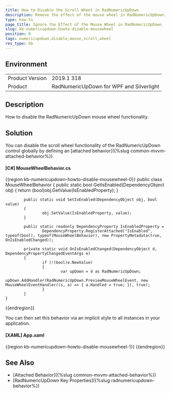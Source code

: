 ```yaml
---
title: How to Disable the Scroll Wheel in RadNumericUpDown
description: Remove the effect of the mouse wheel in RadNumericUpDown.
type: how-to
page_title: Ignore the Effect of the Mouse Wheel in RadNumericUpDown
slug: kb-numericupdown-howto-disable-mousewheel
position: 0
tags: numericupdown,disable,mouse,scroll,wheel
res_type: kb
---
```


## Environment
<table>
	<tr>
		<td>Product Version</td>
		<td>2019.1 318</td>
	</tr>
	<tr>
		<td>Product</td>
		<td>RadNumericUpDown for WPF and Silverlight</td>
	</tr>
</table>

## Description

How to disable the RadNumericUpDown mouse wheel functionality.

## Solution

You can disable the scroll wheel functionality of the RadNumericUpDown control globally by defining an [attached behavior]({%slug common-mvvm-attached-behavior%}).

#### __[C#] MouseWheelBehavior.cs__
{{region kb-numericupdown-howto-disable-mousewheel-0}}
	public class MouseWheelBehavior
	{
			public static bool GetIsEnabled(DependencyObject obj)
			{
					return (bool)obj.GetValue(IsEnabledProperty);
			}
	
			public static void SetIsEnabled(DependencyObject obj, bool value)
			{
					obj.SetValue(IsEnabledProperty, value);
			}
			
			public static readonly DependencyProperty IsEnabledProperty =
					DependencyProperty.RegisterAttached("IsEnabled", typeof(bool), typeof(MouseWheelBehavior), new PropertyMetadata(true, OnIsEnabledChanged));
	
			private static void OnIsEnabledChanged(DependencyObject d, DependencyPropertyChangedEventArgs e)
			{
					if (!(bool)e.NewValue)
					{
							var upDown = d as RadNumericUpDown;
							upDown.AddHandler(RadNumericUpDown.PreviewMouseWheelEvent, new MouseWheelEventHandler((s, a) => { a.Handled = true; }), true);
					}
			}
	}
{{endregion}}

You can then set this behavior via an implicit style to all instances in your application.

#### __[XAML] App.xaml__
{{region kb-numericupdown-howto-disable-mousewheel-1}}
	<Style TargetType="telerik:RadNumericUpDown">
			<Setter Property="local:MouseWheelBehavior.IsEnabled" Value="False" />
	</Style>
{{endregion}}

 ## See Also

* [Attached Behavior]({%slug common-mvvm-attached-behavior%})
* [RadNumericUpDown Key Properties]({%slug radnumericupdown-behavior%})